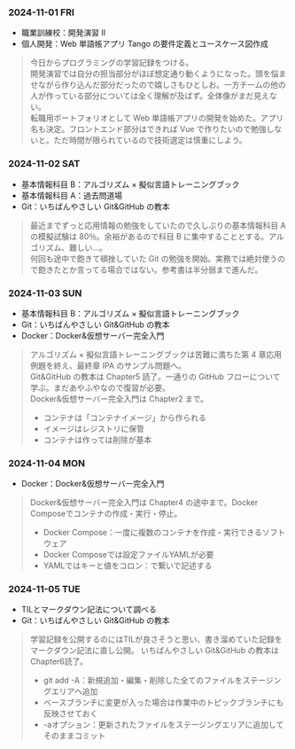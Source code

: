 ### 2024-11-01 FRI 
- 職業訓練校：開発演習 II 
- 個人開発：Web 単語帳アプリ Tango の要件定義とユースケース図作成  
> 今日からプログラミングの学習記録をつける。  
> 開発演習では自分の担当部分がほぼ想定通り動くようになった。頭を悩ませながら作り込んだ部分だったので嬉しさもひとしお。一方チームの他の人が作っている部分については全く理解が及ばず。全体像がまだ見えない。  
> 転職用ポートフォリオとして Web 単語帳アプリの開発を始めた。アプリ名も決定。フロントエンド部分はできれば Vue で作りたいので勉強しないと。ただ時間が限られているので技術選定は慎重にしよう。

### 2024-11-02 SAT 
- 基本情報科目 B：アルゴリズム × 擬似言語トレーニングブック
- 基本情報科目 A：過去問道場
- Git：いちばんやさしい Git&GitHub の教本
> 最近までずっと応用情報の勉強をしていたので久しぶりの基本情報科目 A の模擬試験は 80％。余裕があるので科目 B に集中することとする。アルゴリズム、難しい…。  
> 何回も途中で飽きて頓挫していた Git の勉強を開始。実務では絶対使うので飽きたとか言ってる場合ではない。参考書は半分弱まで進んだ。

### 2024-11-03 SUN  
- 基本情報科目 B：アルゴリズム × 擬似言語トレーニングブック
- Git：いちばんやさしい Git&GitHub の教本
- Docker：Docker&仮想サーバー完全入門
> アルゴリズム × 擬似言語トレーニングブックは苦難に満ちた第 4 章応用例題を終え、最終章 IPA のサンプル問題へ。  
> Git&GitHub の教本は Chapter5 読了。一通りの GitHub フローについて学ぶ。まだあやふやなので復習が必要。  
> Docker&仮想サーバー完全入門は Chapter2 まで。
> - コンテナは「コンテナイメージ」から作られる
> - イメージはレジストリに保管
> - コンテナは作っては削除が基本

### 2024-11-04 MON 
- Docker：Docker&仮想サーバー完全入門
> Docker&仮想サーバー完全入門は Chapter4 の途中まで。Docker Composeでコンテナの作成・実行・停止。  
> - Docker Compose：一度に複数のコンテナを作成・実行できるソフトウェア
> - Docker Composeでは設定ファイルYAMLが必要
> - YAMLではキーと値をコロン：で繋いで記述する

### 2024-11-05 TUE
- TILとマークダウン記法について調べる
- Git：いちばんやさしい Git&GitHub の教本
> 学習記録を公開するのにはTILが良さそうと思い、書き溜めていた記録をマークダウン記法に直し公開。
> いちばんやさしい Git&GitHub の教本はChapter6読了。
> - git add -A：新規追加・編集・削除した全てのファイルをステージングエリアへ追加
> - ベースブランチに変更が入った場合は作業中のトピックブランチにも反映させておく
> - -aオプション：更新されたファイルをステージングエリアに追加してそのままコミット

